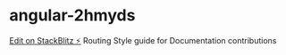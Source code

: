 # angular-2hmyds

[Edit on StackBlitz ⚡️](https://stackblitz.com/edit/angular-2hmyds)
Routing
Style guide for Documentation contributions
